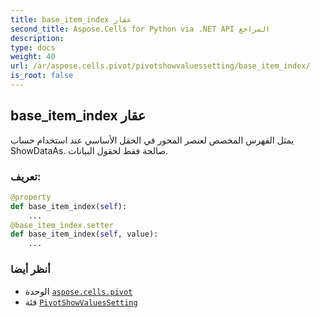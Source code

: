 ```yaml
---
title: base_item_index عقار
second_title: Aspose.Cells for Python via .NET API المراجع
description:
type: docs
weight: 40
url: /ar/aspose.cells.pivot/pivotshowvaluessetting/base_item_index/
is_root: false
---
```

##  base_item_index عقار

يمثل الفهرس المخصص لعنصر المحور في الحقل الأساسي عند استخدام حساب ShowDataAs.
صالحة فقط لحقول البيانات.
###  تعريف:
```python
@property
def base_item_index(self):
    ...
@base_item_index.setter
def base_item_index(self, value):
    ...
```

###  أنظر أيضا
* الوحدة [`aspose.cells.pivot`](../../)
* فئة [`PivotShowValuesSetting`](/cells/python-net/ar/aspose.cells.pivot/pivotshowvaluessetting)
